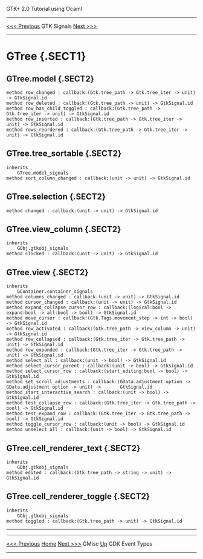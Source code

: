   GTK+ 2.0 Tutorial using Ocaml
  ------------------------------- ------------- ---------------------------
  [\<\<\< Previous](x2537.html)   GTK Signals   [Next \>\>\>](a2575.html)

* * * * *

GTree {.SECT1}
=====

GTree.model {.SECT2}
-----------

~~~~ {.PROGRAMLISTING}
method row_changed : callback:(Gtk.tree_path -> Gtk.tree_iter -> unit) -> GtkSignal.id
method row_deleted : callback:(Gtk.tree_path -> unit) -> GtkSignal.id
method row_has_child_toggled : callback:(Gtk.tree_path -> Gtk.tree_iter -> unit) -> GtkSignal.id
method row_inserted : callback:(Gtk.tree_path -> Gtk.tree_iter -> unit) -> GtkSignal.id
method rows_reordered : callback:(Gtk.tree_path -> Gtk.tree_iter -> unit) -> GtkSignal.id
~~~~

GTree.tree\_sortable {.SECT2}
--------------------

~~~~ {.PROGRAMLISTING}
inherits
    GTree.model_signals
method sort_column_changed : callback:(unit -> unit) -> GtkSignal.id
~~~~

GTree.selection {.SECT2}
---------------

~~~~ {.PROGRAMLISTING}
method changed : callback:(unit -> unit) -> GtkSignal.id
~~~~

GTree.view\_column {.SECT2}
------------------

~~~~ {.PROGRAMLISTING}
inherits
    GObj.gtkobj_signals
method clicked : callback:(unit -> unit) -> GtkSignal.id
~~~~

GTree.view {.SECT2}
----------

~~~~ {.PROGRAMLISTING}
inherits
    GContainer.container_signals
method columns_changed : callback:(unit -> unit) -> GtkSignal.id
method cursor_changed : callback:(unit -> unit) -> GtkSignal.id
method expand_collapse_cursor_row : callback:(logical:bool -> expand:bool -> all:bool -> bool) -> GtkSignal.id
method move_cursor : callback:(Gtk.Tags.movement_step -> int -> bool) -> GtkSignal.id
method row_activated : callback:(Gtk.tree_path -> view_column -> unit) -> GtkSignal.id
method row_collapsed : callback:(Gtk.tree_iter -> Gtk.tree_path -> unit) -> GtkSignal.id
method row_expanded : callback:(Gtk.tree_iter -> Gtk.tree_path -> unit) -> GtkSignal.id
method select_all : callback:(unit -> bool) -> GtkSignal.id
method select_cursor_parent : callback:(unit -> bool) -> GtkSignal.id
method select_cursor_row : callback:(start_editing:bool -> bool) -> GtkSignal.id
method set_scroll_adjustments : callback:(GData.adjustment option -> GData.adjustment option -> unit) ->       GtkSignal.id
method start_interactive_search : callback:(unit -> bool) -> GtkSignal.id
method test_collapse_row : callback:(Gtk.tree_iter -> Gtk.tree_path -> bool) -> GtkSignal.id
method test_expand_row : callback:(Gtk.tree_iter -> Gtk.tree_path -> bool) -> GtkSignal.id
method toggle_cursor_row : callback:(unit -> bool) -> GtkSignal.id
method unselect_all : callback:(unit -> bool) -> GtkSignal.id
~~~~

GTree.cell\_renderer\_text {.SECT2}
--------------------------

~~~~ {.PROGRAMLISTING}
inherits
    GObj.gtkobj_signals
method edited : callback:(Gtk.tree_path -> string -> unit) -> GtkSignal.id
~~~~

GTree.cell\_renderer\_toggle {.SECT2}
----------------------------

~~~~ {.PROGRAMLISTING}
inherits
    GObj.gtkobj_signals
method toggled : callback:(Gtk.tree_path -> unit) -> GtkSignal.id
~~~~

* * * * *

  ------------------------------- -------------------- ---------------------------
  [\<\<\< Previous](x2537.html)   [Home](book1.html)   [Next \>\>\>](a2575.html)
  GMisc                           [Up](a2390.html)     GDK Event Types
  ------------------------------- -------------------- ---------------------------


